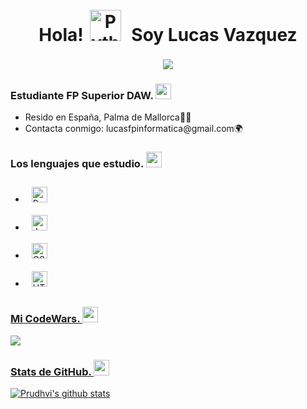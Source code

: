 <h1 align = center>Hola!<img style="margin: 10px" src="https://gifs.org.es/gifs/2020/09/7215/gif-para-saludar.gif" alt="Python" height="50" /> Soy Lucas Vazquez</h1>
<p align = center><img src = https://i.pinimg.com/originals/f5/a5/a0/f5a5a01a72471e4729da5d665eacc0ba.gif></p>

<h3>Estudiante FP Superior DAW. <img  style = "margin-bottom = 5px" style = "margin-left = 5px" src = "https://media.tenor.com/skDSIQeyHskAAAAM/muichiro-mist-hashira.gif" height="25" /></h3>

<ul>
  <li>Resido en España, Palma de Mallorca🌴💖</li>
  <li>Contacta conmigo: lucasfpinformatica@gmail.com🌍</li>
</ul>


<h3 style = "margin-bottom = 5px">Los lenguajes que estudio. <img  style = "margin-bottom = 5px" style = "margin-left = 5px" src = "https://www.icegif.com/wp-content/uploads/2023/12/icegif-296.gif" height="25" /></h3>

<ul>
  <li><a href = "https://www.python.org/"><img style="margin: 10px" src="https://profilinator.rishav.dev/skills-assets/python-original.svg" alt="Python" height="25" /> </li>
  <li><a href = "https://www.java.com/es/"><img style="margin: 10px" src="https://profilinator.rishav.dev/skills-assets/java-original-wordmark.svg" alt="Java" height="25" /> </li>
  <li><a href = "https://developer.mozilla.org/es/docs/Web/CSS"><img style="margin: 10px" src="https://profilinator.rishav.dev/skills-assets/css3-original-wordmark.svg" alt="CSS3" height="25" />  </li>
  <li><a href = "https://developer.mozilla.org/es/docs/Web/HTML"><img style="margin: 10px" src="https://profilinator.rishav.dev/skills-assets/html5-original-wordmark.svg" alt="HTML5" height="25" /></li>
</ul>

<h3>Mi CodeWars. <img  style = "margin-bottom = 5px" style = "margin-left = 5px" src = "https://media.tenor.com/o3CyBRq4idUAAAAM/obanai-iguro.gif" height="25" /></h3>

<img src = https://www.codewars.com/users/GetToated/badges/large>

<h3>Stats de GitHub. <img  style = "margin-bottom = 5px" style = "margin-left = 5px" src = "https://www.icegif.com/wp-content/uploads/2022/01/icegif-1425.gif" height="25" /></h3>

![Prudhvi's github stats](https://github-readme-stats.vercel.app/api?username=GetToated&show_icons=true&hide_border=true)

